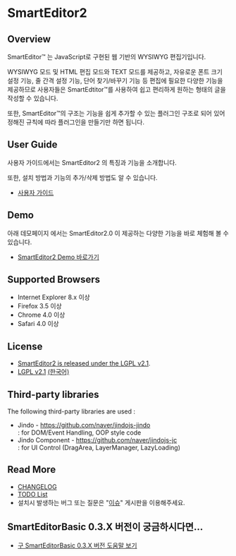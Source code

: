 ﻿# SmartEditor2

## Overview
SmartEditor™ 는 JavaScript로 구현된 웹 기반의 WYSIWYG 편집기입니다.

WYSIWYG 모드 및 HTML 편집 모드와 TEXT 모드를 제공하고, 자유로운 폰트 크기 설정 기능, 줄 간격 설정 기능, 단어 찾기/바꾸기 기능 등 편집에 필요한 다양한 기능을 제공하므로 사용자들은 SmartEdtitor™를 사용하여 쉽고 편리하게 원하는 형태의 글을 작성할 수 있습니다.

또한, SmartEditor™의 구조는 기능을 쉽게 추가할 수 있는 플러그인 구조로 되어 있어 정해진 규칙에 따라 플러그인을 만들기만 하면 됩니다.

## User Guide
사용자 가이드에서는 SmartEditor2 의 특징과 기능을 소개합니다.

또한, 설치 방법과 기능의 추가/삭제 방법도 알 수 있습니다.

 * [사용자 가이드](http://naver.github.io/smarteditor2/user_guide/)

## Demo
아래 데모페이지 에서는 SmartEditor2.0 이 제공하는 다양한 기능을 바로 체험해 볼 수 있습니다.
 * [SmartEditor2 Demo 바로가기](http://naver.github.io/smarteditor2/demo/)

## Supported Browsers
 * Internet Explorer 8.x 이상
 * Firefox 3.5 이상
 * Chrome 4.0 이상
 * Safari 4.0 이상

## License
 * [SmartEditor2 is released under the LGPL v2.1](LICENSE.md).
 * [LGPL v2.1](http://www.gnu.org/licenses/lgpl-2.1.html) [(한국어)](http://korea.gnu.org/people/chsong/copyleft/lgpl.ko.html)

## Third-party libraries
The following third-party libraries are used :
 * Jindo - https://github.com/naver/jindojs-jindo  
   : for DOM/Event Handling, OOP style code
 * Jindo Component - https://github.com/naver/jindojs-jc  
   : for UI Control (DragArea, LayerManager, LazyLoading)  

## Read More
 * [CHANGELOG](CHANGELOG.md)
 * [TODO List](TODO.md)
 * 설치시 발생하는 버그 또는 질문은 "[이슈](https://github.com/naver/smarteditor2/issues)" 게시판을 이용해주세요.

## SmartEditorBasic 0.3.X 버전이 궁금하시다면...

 * [구 SmartEditorBasic 0.3.X 버전 도움말 보기](http://dev.naver.com/projects/smarteditor/wiki/old_user_guide)
